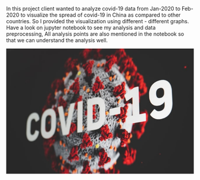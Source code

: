 In this project client wanted to analyze covid-19 data from Jan-2020 to Feb-2020 to visualize the spread of covid-19 in China as compared to other countries. So I provided the visualization using different - different graphs. Have a look on jupyter notebook to see my analysis and data preprocessing, All analysis points are also mentioned in the notebook so that we can understand the analysis well.

<img src="https://github.com/Mr-Piyush-Kumar/Mr-Piyush-Kumar/blob/master/covid.jpg"></img>
